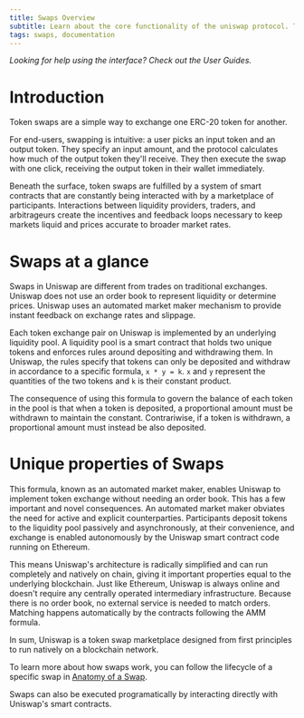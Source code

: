 ```yaml
---
title: Swaps Overview
subtitle: Learn about the core functionality of the uniswap protocol. Token Swaps.
tags: swaps, documentation
---
```


_Looking for help using the interface? <Link to="/docs/v2/web-app/trading/">Check out the User Guides.</Link>_

# Introduction

Token swaps are a simple way to exchange one ERC-20 token for another.

For end-users, swapping is intuitive: a user picks an input token and an output token. They specify an input amount, and the protocol calculates how much of the output token they'll receive. They then execute the swap with one click, receiving the output token in their wallet immediately.

Beneath the surface, token swaps are fulfilled by a system of smart contracts that are constantly being interacted with by a marketplace of participants. Interactions between liquidity providers, traders, and arbitrageurs create the incentives and feedback loops necessary to keep markets liquid and prices accurate to broader market rates.

# Swaps at a glance

Swaps in Uniswap are different from trades on traditional exchanges. Uniswap does not use an order book to represent liquidity or determine prices. Uniswap uses an automated market maker mechanism to provide instant feedback on exchange rates and slippage.

Each token exchange pair on Uniswap is implemented by an underlying liquidity pool. A liquidity pool is a smart contract that holds two unique tokens and enforces rules around depositing and withdrawing them. In Uniswap, the rules specify that tokens can only be deposited and withdraw in accordance to a specific formula, `x * y = k`. `x` and `y` represent the quantities of the two tokens and `k` is their constant product.

The consequence of using this formula to govern the balance of each token in the pool is that when a token is deposited, a proportional amount must be withdrawn to maintain the constant. Contrariwise, if a token is withdrawn, a proportional amount must instead be also deposited.

# Unique properties of Swaps

This formula, known as an automated market maker, enables Uniswap to implement token exchange without needing an order book. This has a few important and novel consequences. An automated market maker obviates the need for active and explicit counterparties. Participants deposit tokens to the liquidity pool passively and asynchronously, at their convenience, and exchange is enabled autonomously by the Uniswap smart contract code running on Ethereum.

This means Uniswap's architecture is radically simplified and can run completely and natively on chain, giving it important properties equal to the underlying blockchain. Just like Ethereum, Uniswap is always online and doesn't require any centrally operated intermediary infrastructure. Because there is no order book, no external service is needed to match orders. Matching happens automatically by the contracts following the AMM formula.

In sum, Uniswap is a token swap marketplace designed from first principles to run natively on a blockchain network.

To learn more about how swaps work, you can follow the lifecycle of a specific swap in [Anatomy of a Swap]().

Swaps can also be executed programatically by interacting directly with Uniswap's smart contracts.
